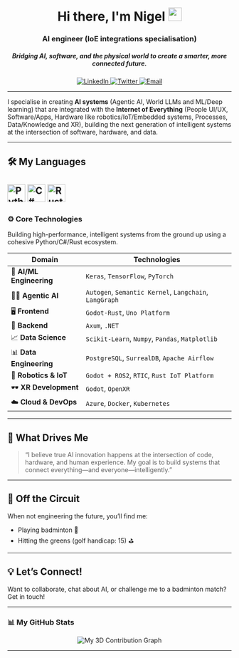 <div id="header" align="center">
  <h1>
    Hi there, I'm Nigel
    <img src="https://media.giphy.com/media/hvRJCLFzcasrR4ia7z/giphy.gif" width="30px"/>
  </h1>
  <h3 align="center">AI engineer (IoE integrations specialisation)</h3>
  <h5 align="center">Bridging AI, software, and the physical world to create a smarter, more connected future.</h5>
</div>

<div align="center">
  <a href="https://www.linkedin.com/in/your-linkedin-username/" target="_blank">
    <img src="https://img.shields.io/badge/LinkedIn-0077B5?style=for-the-badge&logo=linkedin&logoColor=white" alt="LinkedIn"/>
  </a>
  <a href="https://twitter.com/your-twitter-handle" target="_blank">
    <img src="https://img.shields.io/badge/Twitter-1DA1F2?style=for-the-badge&logo=twitter&logoColor=white" alt="Twitter"/>
  </a>
   <a href="mailto:your-email@example.com" target="_blank">
    <img src="https://img.shields.io/badge/Email-D14836?style=for-the-badge&logo=gmail&logoColor=white" alt="Email"/>
  </a>
</div>

---

I specialise in creating **AI systems** (Agentic AI, World LLMs and ML/Deep learning) that are integrated with the **Internet of Everything** (People UI/UX, Software/Apps, Hardware like robotics/IoT/Embedded systems, Processes, Data/Knowledge and XR), building the next generation of intelligent systems at the intersection of software, hardware, and data. 

---

## 🛠️ My Languages

<img src="https://cdn.jsdelivr.net/gh/devicons/devicon/icons/python/python-original.svg" alt="Python" width="40" height="40"/> <img src="https://cdn.jsdelivr.net/gh/devicons/devicon/icons/csharp/csharp-original.svg" alt="C#" width="40" height="40"/> <img src="https://www.pikpng.com/pngl/b/30-309930_48046603-rust-language-logo-clipart.png" alt="Rust" width="40" height="40"/>
---

### ⚙️ Core Technologies

Building high-performance, intelligent systems from the ground up using a cohesive Python/C#/Rust ecosystem.

| Domain                  | Technologies                                                                                                   |
| ----------------------- | -------------------------------------------------------------------------------------------------------------- |
| 🧠 **AI/ML Engineering**      | `Keras`, `TensorFlow`, `PyTorch`                                                        |
| 😶‍🌫️ **Agentic AI**      | `Autogen`, `Semantic Kernel`, `Langchain`, `LangGraph`                                                        |
| 🖥️ **Frontend**      | `Godot-Rust`, `Uno Platform`                                                       |
| 🚀 **Backend**             | `Axum`, `.NET`                                                                                                 |
| 📈 **Data Science**    | `Scikit-Learn`, `Numpy`, `Pandas`, `Matplotlib`                                                                                 |
| 📊 **Data Engineering**    | `PostgreSQL`, `SurrealDB`, `Apache Airflow`                                                                                  |
| 🤖 **Robotics & IoT**      | `Godot + ROS2`, `RTIC`, `Rust IoT Platform`                                                                               |
| 🕶️ **XR Development**     | `Godot`, `OpenXR`                                                                                              |
| ☁️ **Cloud & DevOps**     | `Azure`, `Docker`, `Kubernetes`                                                               |

---

## 🌟 What Drives Me

> “I believe true AI innovation happens at the intersection of code, hardware, and human experience. My goal is to build systems that connect everything—and everyone—intelligently.”

---

## 🏸 Off the Circuit

When not engineering the future, you’ll find me:
- Playing badminton 🏸
- Hitting the greens (golf handicap: 15) ⛳

---

## 💡 Let’s Connect!

Want to collaborate, chat about AI, or challenge me to a badminton match? Get in touch!

---

### 📊 My GitHub Stats

<!-- 👇 THIS IS THE NEW "NIGHT RAINBOW" 3D GRAPH 👇 -->
<p align="center">
  <img src="https://github-profile-3d-contrib.vercel.app/api?username=jknigel&theme=dark&color=rainbow" alt="My 3D Contribution Graph"/>
</p>

---
